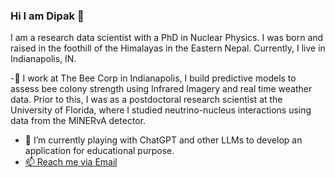 ### Hi I am Dipak 👋
I am a research data scientist with a PhD in Nuclear Physics. I was born and raised in the foothill of the Himalayas in the Eastern Nepal. Currently, I live in Indianapolis, IN.

-🔭 I work at The Bee Corp in Indianapolis, I build predictive models to assess bee colony strength using Infrared Imagery and real time weather data. Prior to this, I was as a postdoctoral research scientist at the University of Florida, where I studied neutrino-nucleus interactions using data from the MINERvA detector.
- 🌱 I’m currently playing with ChatGPT and other LLMs to develop an application for educational purpose. 
- [📫 Reach me via Email](rimaldipak@gmail.com)

